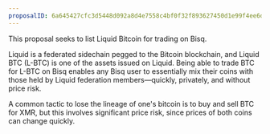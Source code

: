 ```yaml
---
proposalID: 6a645427cfc3d5448d092a8d4e7558c4bf0f32f893627450d1e99f4ee6d1fad7
---
```


This proposal seeks to list Liquid Bitcoin for trading on Bisq.

Liquid is a federated sidechain pegged to the Bitcoin blockchain, and Liquid BTC (L-BTC) is one of the assets issued on Liquid. Being able to trade BTC for L-BTC on Bisq enables any Bisq user to essentially mix their coins with those held by Liquid federation members—quickly, privately, and without price risk.

A common tactic to lose the lineage of one's bitcoin is to buy and sell BTC for XMR, but this involves significant price risk, since prices of both coins can change quickly.
